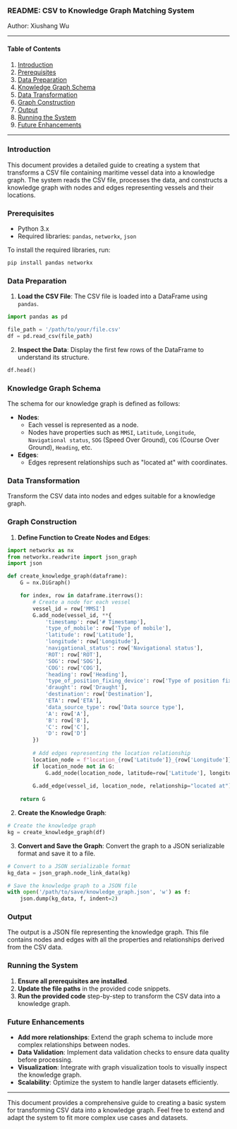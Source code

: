
### README: CSV to Knowledge Graph Matching System
Author: Xiushang Wu

---

#### Table of Contents

1. [Introduction](#introduction)
2. [Prerequisites](#prerequisites)
3. [Data Preparation](#data-preparation)
4. [Knowledge Graph Schema](#knowledge-graph-schema)
5. [Data Transformation](#data-transformation)
6. [Graph Construction](#graph-construction)
7. [Output](#output)
8. [Running the System](#running-the-system)
9. [Future Enhancements](#future-enhancements)

---

### Introduction

This document provides a detailed guide to creating a system that transforms a CSV file containing maritime vessel data into a knowledge graph. The system reads the CSV file, processes the data, and constructs a knowledge graph with nodes and edges representing vessels and their locations.

### Prerequisites

- Python 3.x
- Required libraries: `pandas`, `networkx`, `json`

To install the required libraries, run:
```bash
pip install pandas networkx
```

### Data Preparation

1. **Load the CSV File**:
   The CSV file is loaded into a DataFrame using `pandas`.

```python
import pandas as pd

file_path = '/path/to/your/file.csv'
df = pd.read_csv(file_path)
```

2. **Inspect the Data**:
   Display the first few rows of the DataFrame to understand its structure.

```python
df.head()
```

### Knowledge Graph Schema

The schema for our knowledge graph is defined as follows:
- **Nodes**:
  - Each vessel is represented as a node.
  - Nodes have properties such as `MMSI`, `Latitude`, `Longitude`, `Navigational status`, `SOG` (Speed Over Ground), `COG` (Course Over Ground), `Heading`, etc.
- **Edges**:
  - Edges represent relationships such as "located at" with coordinates.

### Data Transformation

Transform the CSV data into nodes and edges suitable for a knowledge graph.

### Graph Construction

1. **Define Function to Create Nodes and Edges**:

```python
import networkx as nx
from networkx.readwrite import json_graph
import json

def create_knowledge_graph(dataframe):
    G = nx.DiGraph()

    for index, row in dataframe.iterrows():
        # Create a node for each vessel
        vessel_id = row['MMSI']
        G.add_node(vessel_id, **{
            'timestamp': row['# Timestamp'],
            'type_of_mobile': row['Type of mobile'],
            'latitude': row['Latitude'],
            'longitude': row['Longitude'],
            'navigational_status': row['Navigational status'],
            'ROT': row['ROT'],
            'SOG': row['SOG'],
            'COG': row['COG'],
            'heading': row['Heading'],
            'type_of_position_fixing_device': row['Type of position fixing device'],
            'draught': row['Draught'],
            'destination': row['Destination'],
            'ETA': row['ETA'],
            'data_source_type': row['Data source type'],
            'A': row['A'],
            'B': row['B'],
            'C': row['C'],
            'D': row['D']
        })
        
        # Add edges representing the location relationship
        location_node = f"location_{row['Latitude']}_{row['Longitude']}"
        if location_node not in G:
            G.add_node(location_node, latitude=row['Latitude'], longitude=row['Longitude'])
        
        G.add_edge(vessel_id, location_node, relationship="located at")
    
    return G
```

2. **Create the Knowledge Graph**:

```python
# Create the knowledge graph
kg = create_knowledge_graph(df)
```

3. **Convert and Save the Graph**:
   Convert the graph to a JSON serializable format and save it to a file.

```python
# Convert to a JSON serializable format
kg_data = json_graph.node_link_data(kg)

# Save the knowledge graph to a JSON file
with open('/path/to/save/knowledge_graph.json', 'w') as f:
    json.dump(kg_data, f, indent=2)
```

### Output

The output is a JSON file representing the knowledge graph. This file contains nodes and edges with all the properties and relationships derived from the CSV data.

### Running the System

1. **Ensure all prerequisites are installed**.
2. **Update the file paths** in the provided code snippets.
3. **Run the provided code** step-by-step to transform the CSV data into a knowledge graph.

### Future Enhancements

- **Add more relationships**: Extend the graph schema to include more complex relationships between nodes.
- **Data Validation**: Implement data validation checks to ensure data quality before processing.
- **Visualization**: Integrate with graph visualization tools to visually inspect the knowledge graph.
- **Scalability**: Optimize the system to handle larger datasets efficiently.

---

This document provides a comprehensive guide to creating a basic system for transforming CSV data into a knowledge graph. 
Feel free to extend and adapt the system to fit more complex use cases and datasets.
